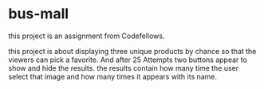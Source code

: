 # bus-mall

this project is an assignment from Codefellows.

this project is about displaying three unique products by chance so that the viewers can pick a favorite.
And after 25 Attempts two buttons appear to show and hide the results.
the results contain how many time the user select that image and how many times it appears with its name.
